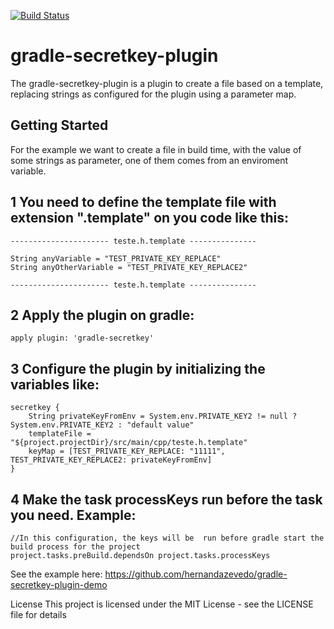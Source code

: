 [![Build Status](https://app.bitrise.io/app/d38c5d6d11a0ce5b/status.svg?token=mgDtA2dmpvzFBOtTB099_A&branch=master)](https://app.bitrise.io/app/d38c5d6d11a0ce5b)
# gradle-secretkey-plugin
The gradle-secretkey-plugin is a plugin to create a file based on a template, replacing strings as configured for the plugin using a parameter map.

## Getting Started
For the example we want to create a file in build time, with the value of some strings as parameter, one of them comes from an enviroment variable.

## 1 You  need to define the template file with extension ".template" on you code like this:
```
---------------------- teste.h.template ---------------

String anyVariable = "TEST_PRIVATE_KEY_REPLACE"
String anyOtherVariable = "TEST_PRIVATE_KEY_REPLACE2"

---------------------- teste.h.template ---------------
```
## 2 Apply the plugin on gradle:
```
apply plugin: 'gradle-secretkey'
```

## 3 Configure the plugin by initializing the variables like: 
```
secretkey {
    String privateKeyFromEnv = System.env.PRIVATE_KEY2 != null ? System.env.PRIVATE_KEY2 : "default value"
    templateFile = "${project.projectDir}/src/main/cpp/teste.h.template"
    keyMap = [TEST_PRIVATE_KEY_REPLACE: "11111", TEST_PRIVATE_KEY_REPLACE2: privateKeyFromEnv]
}
```

## 4 Make the task processKeys run before the task you need. Example: 
```
//In this configuration, the keys will be  run before gradle start the build process for the project
project.tasks.preBuild.dependsOn project.tasks.processKeys
```
See the example here: https://github.com/hernandazevedo/gradle-secretkey-plugin-demo

License
This project is licensed under the MIT License - see the LICENSE file for details
